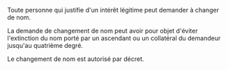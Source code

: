Toute personne qui justifie d'un intérêt légitime peut demander à changer de nom.

La demande de changement de nom peut avoir pour objet d'éviter l'extinction du nom porté par un ascendant ou un collatéral du demandeur jusqu'au quatrième degré.

Le changement de nom est autorisé par décret.
